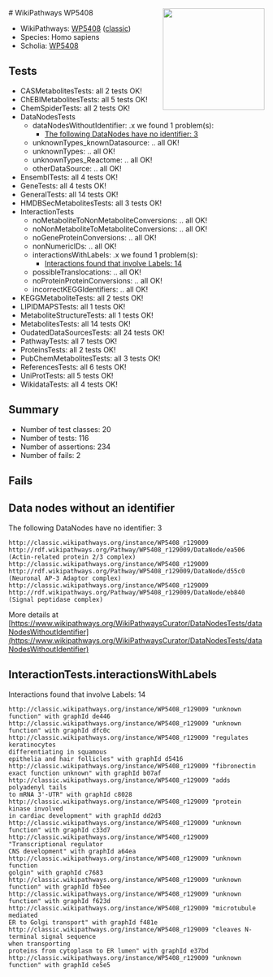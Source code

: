 <img style="float: right; width: 200px" src="https://upload.wikimedia.org/wikipedia/commons/thumb/8/83/Wplogo_with_text_500.png/640px-Wplogo_with_text_500.png" />
# WikiPathways WP5408

* WikiPathways: [WP5408](https://wikipathways.org/pathways/WP5408) ([classic](https://classic.wikipathways.org/instance/WP5408))
* Species: Homo sapiens
* Scholia: [WP5408](https://scholia.toolforge.org/wikipathways/WP5408)
## Tests
* CASMetabolitesTests: all 2 tests OK!
* ChEBIMetabolitesTests: all 5 tests OK!
* ChemSpiderTests: all 2 tests OK!
* DataNodesTests
    * dataNodesWithoutIdentifier: .x we found 1 problem(s):
        * [The following DataNodes have no identifier: 3](#d2d32fa2)
    * unknownTypes_knownDatasource: .. all OK!
    * unknownTypes: .. all OK!
    * unknownTypes_Reactome: .. all OK!
    * otherDataSource: .. all OK!
* EnsemblTests: all 4 tests OK!
* GeneTests: all 4 tests OK!
* GeneralTests: all 14 tests OK!
* HMDBSecMetabolitesTests: all 3 tests OK!
* InteractionTests
    * noMetaboliteToNonMetaboliteConversions: .. all OK!
    * noNonMetaboliteToMetaboliteConversions: .. all OK!
    * noGeneProteinConversions: .. all OK!
    * nonNumericIDs: .. all OK!
    * interactionsWithLabels: .x we found 1 problem(s):
        * [Interactions found that involve Labels: 14](#fe97a8bc)
    * possibleTranslocations: .. all OK!
    * noProteinProteinConversions: .. all OK!
    * incorrectKEGGIdentifiers: .. all OK!
* KEGGMetaboliteTests: all 2 tests OK!
* LIPIDMAPSTests: all 1 tests OK!
* MetaboliteStructureTests: all 1 tests OK!
* MetabolitesTests: all 14 tests OK!
* OudatedDataSourcesTests: all 24 tests OK!
* PathwayTests: all 7 tests OK!
* ProteinsTests: all 2 tests OK!
* PubChemMetabolitesTests: all 3 tests OK!
* ReferencesTests: all 6 tests OK!
* UniProtTests: all 5 tests OK!
* WikidataTests: all 4 tests OK!


## Summary

* Number of test classes: 20
* Number of tests: 116
* Number of assertions: 234
* Number of fails: 2

## Fails

<a name="d2d32fa2" />

## Data nodes without an identifier

The following DataNodes have no identifier: 3
```
http://classic.wikipathways.org/instance/WP5408_r129009 http://rdf.wikipathways.org/Pathway/WP5408_r129009/DataNode/ea506 (Actin-related protein 2/3 complex)
http://classic.wikipathways.org/instance/WP5408_r129009 http://rdf.wikipathways.org/Pathway/WP5408_r129009/DataNode/d55c0 (Neuronal AP-3 Adaptor complex)
http://classic.wikipathways.org/instance/WP5408_r129009 http://rdf.wikipathways.org/Pathway/WP5408_r129009/DataNode/eb840 (Signal peptidase complex)
```

More details at [https://www.wikipathways.org/WikiPathwaysCurator/DataNodesTests/dataNodesWithoutIdentifier](https://www.wikipathways.org/WikiPathwaysCurator/DataNodesTests/dataNodesWithoutIdentifier)

<a name="fe97a8bc" />

## InteractionTests.interactionsWithLabels

Interactions found that involve Labels: 14
```
http://classic.wikipathways.org/instance/WP5408_r129009 "unknown 
function" with graphId de446
http://classic.wikipathways.org/instance/WP5408_r129009 "unknown 
function" with graphId dfc0c
http://classic.wikipathways.org/instance/WP5408_r129009 "regulates keratinocytes 
differentiating in squamous 
epithelia and hair follicles" with graphId d5416
http://classic.wikipathways.org/instance/WP5408_r129009 "fibronectin
exact function unknown" with graphId b07af
http://classic.wikipathways.org/instance/WP5408_r129009 "adds polyadenyl tails
to mRNA 3'-UTR" with graphId c8028
http://classic.wikipathways.org/instance/WP5408_r129009 "protein kinase involved
in cardiac development" with graphId dd2d3
http://classic.wikipathways.org/instance/WP5408_r129009 "unknown 
function" with graphId c33d7
http://classic.wikipathways.org/instance/WP5408_r129009 "Transcriptional regulator
CNS development" with graphId a64ea
http://classic.wikipathways.org/instance/WP5408_r129009 "unknown 
function
golgin" with graphId c7683
http://classic.wikipathways.org/instance/WP5408_r129009 "unknown 
function" with graphId fb5ee
http://classic.wikipathways.org/instance/WP5408_r129009 "unknown 
function" with graphId f623d
http://classic.wikipathways.org/instance/WP5408_r129009 "microtubule mediated
ER to Golgi transport" with graphId f481e
http://classic.wikipathways.org/instance/WP5408_r129009 "cleaves N-terminal signal sequence 
when transporting 
proteins from cytoplasm to ER lumen" with graphId e37bd
http://classic.wikipathways.org/instance/WP5408_r129009 "unknown 
function" with graphId ce5e5
```

